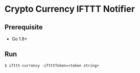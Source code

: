 # Crypto Currency IFTTT Notifier

## Prerequisite

* Go 1.8+

## Run

```
$ ifttt-currency -iftttToken=<token string>
```
